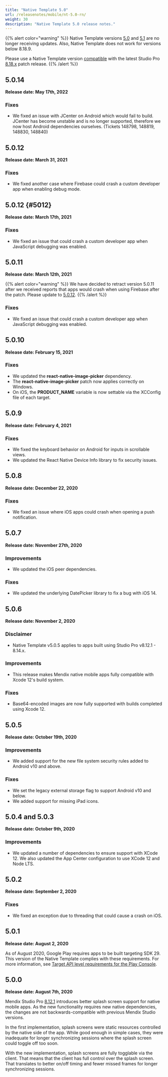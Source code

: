 ```yaml
---
title: "Native Template 5.0"
url: /releasenotes/mobile/nt-5.0-rn/
weight: 30
description: "Native Template 5.0 release notes."
---
```


{{% alert color="warning" %}}
Native Template versions [5.0](/releasenotes/mobile/nt-5.0-rn/) and [5.1](/releasenotes/mobile/nt-5.1-rn/) are no longer receiving updates. Also, Native Template does not work for versions below 8.18.9. 

Please use a Native Template version [compatible](/releasenotes/mobile/nt-studio-pro-8-parent/) with the latest Studio Pro [8.18.x](/releasenotes/studio-pro/8.18/) patch release.
{{% /alert %}}

## 5.0.14

**Release date: May 17th, 2022**

### Fixes

* We fixed an issue with JCenter on Android which would fail to build. JCenter has become unstable and is no longer supported, therefore we now host Android dependencies ourselves. (Tickets 148798, 148819, 148830, 148840)

## 5.0.12

**Release date: March 31, 2021**

### Fixes

* We fixed another case where Firebase could crash a custom developer app when enabling debug mode.

## 5.0.12 {#5012}

**Release date: March 17th, 2021**

### Fixes

* We fixed an issue that could crash a custom developer app when JavaScript debugging was enabled.

## 5.0.11

**Release date: March 12th, 2021**

{{% alert color="warning" %}}
We have decided to retract version 5.0.11 after we received reports that apps would crash when using Firebase after the patch. Please update to [5.0.12](#5012). 
{{% /alert %}}

### Fixes

* We fixed an issue that could crash a custom developer app when JavaScript debugging was enabled.

## 5.0.10

**Release date: February 15, 2021**

### Fixes

* We updated the **react-native-image-picker** dependency.
* The **react-native-image-picker** patch now applies correctly on Windows.
* On iOS, the **PRODUCT_NAME** variable is now settable via the XCConfig file of each target.

## 5.0.9

**Release date: February 4, 2021**

### Fixes

* We fixed the keyboard behavior on Android for inputs in scrollable views.
* We updated the React Native Device Info library to fix security issues.

## 5.0.8

**Release date: December 22, 2020**

### Fixes

* We fixed an issue where iOS apps could crash when opening a push notification.

## 5.0.7

**Release date: November 27th, 2020**

### Improvements

* We updated the iOS peer dependencies.

### Fixes

* We updated the underlying DatePicker library to fix a bug with iOS 14.

## 5.0.6

**Release date: November 2, 2020**

### Disclaimer

* Native Template v5.0.5 applies to apps built using Studio Pro v8.12.1 - 8.14.x.

### Improvements

* This release makes Mendix native mobile apps fully compatible with Xcode 12's build system.

### Fixes

* Base64-encoded images are now fully supported with builds completed using Xcode 12.

## 5.0.5

**Release date: October 19th, 2020**

### Improvements

* We added support for the new file system security rules added to Android v10 and above. 

### Fixes

* We set the legacy external storage flag to support Android v10 and below.
* We added support for missing iPad icons.

## 5.0.4 and 5.0.3 

**Release date: October 9th, 2020**

### Improvements 

* We updated a number of dependencies to ensure support with XCode 12. We also updated the App Center configuration to use XCode 12 and Node LTS.

## 5.0.2

**Release date: September 2, 2020**

### Fixes

* We fixed an exception due to threading that could cause a crash on iOS.

## 5.0.1

**Release date: August 2, 2020**

As of August 2020, Google Play requires apps to be built targeting SDK 29. This version of the Native Template complies with these requirements. For more information, see [Target API level requirements for the Play Console](https://support.google.com/googleplay/android-developer/answer/113469#targetsdk).

## 5.0.0

**Release date: August 7th, 2020**

Mendix Studio Pro [8.12.1](/releasenotes/studio-pro/8.12/#8121) introduces better splash screen support for native mobile apps. As the new functionality requires new native dependencies, the changes are not backwards-compatible with previous Mendix Studio versions. 

In the first implementation, splash screens were static resources controlled by the native side of the app. While good enough in simple cases, they were inadequate for longer synchronizing sessions where the splash screen could toggle off too soon.

With the new implementation, splash screens are fully togglable via the client. That means that the client has full control over the splash screen. That translates to better on/off timing and fewer missed frames for longer synchronizing sessions.
